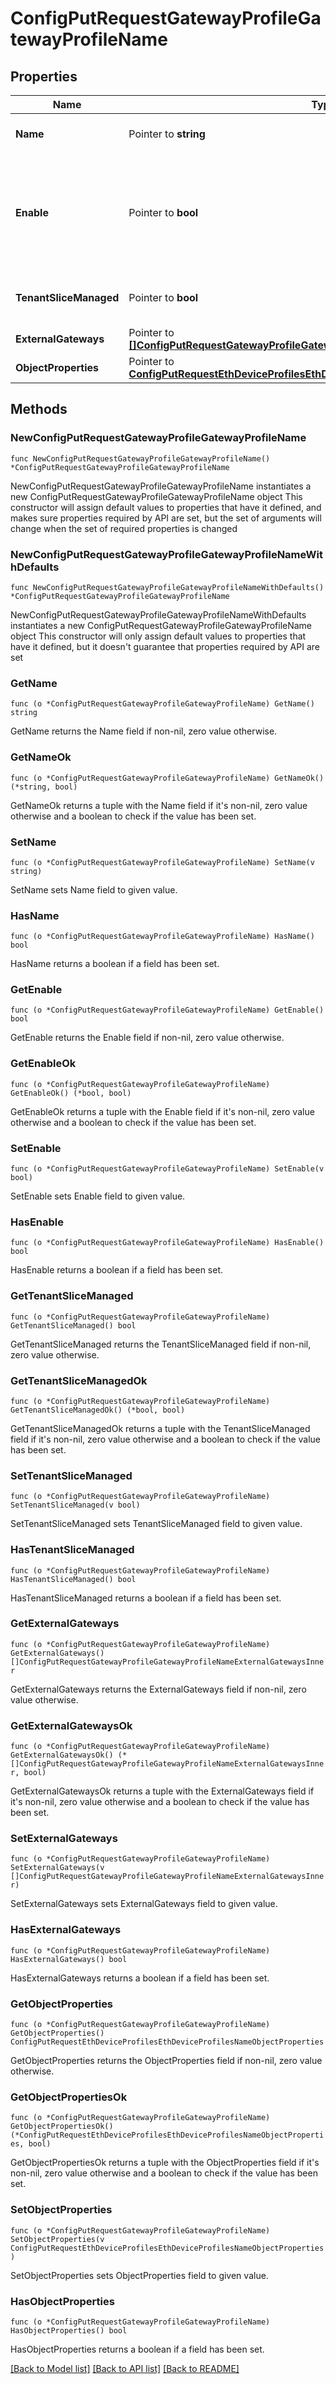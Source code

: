 # ConfigPutRequestGatewayProfileGatewayProfileName

## Properties

Name | Type | Description | Notes
------------ | ------------- | ------------- | -------------
**Name** | Pointer to **string** | Object Name. Must be unique. | [optional] [default to ""]
**Enable** | Pointer to **bool** | Enable object. It&#39;s highly recommended to set this value to true so that validation on the object will be ran. | [optional] [default to false]
**TenantSliceManaged** | Pointer to **bool** | Profiles that Tenant Slice creates and manages | [optional] [default to false]
**ExternalGateways** | Pointer to [**[]ConfigPutRequestGatewayProfileGatewayProfileNameExternalGatewaysInner**](ConfigPutRequestGatewayProfileGatewayProfileNameExternalGatewaysInner.md) |  | [optional] 
**ObjectProperties** | Pointer to [**ConfigPutRequestEthDeviceProfilesEthDeviceProfilesNameObjectProperties**](ConfigPutRequestEthDeviceProfilesEthDeviceProfilesNameObjectProperties.md) |  | [optional] 

## Methods

### NewConfigPutRequestGatewayProfileGatewayProfileName

`func NewConfigPutRequestGatewayProfileGatewayProfileName() *ConfigPutRequestGatewayProfileGatewayProfileName`

NewConfigPutRequestGatewayProfileGatewayProfileName instantiates a new ConfigPutRequestGatewayProfileGatewayProfileName object
This constructor will assign default values to properties that have it defined,
and makes sure properties required by API are set, but the set of arguments
will change when the set of required properties is changed

### NewConfigPutRequestGatewayProfileGatewayProfileNameWithDefaults

`func NewConfigPutRequestGatewayProfileGatewayProfileNameWithDefaults() *ConfigPutRequestGatewayProfileGatewayProfileName`

NewConfigPutRequestGatewayProfileGatewayProfileNameWithDefaults instantiates a new ConfigPutRequestGatewayProfileGatewayProfileName object
This constructor will only assign default values to properties that have it defined,
but it doesn't guarantee that properties required by API are set

### GetName

`func (o *ConfigPutRequestGatewayProfileGatewayProfileName) GetName() string`

GetName returns the Name field if non-nil, zero value otherwise.

### GetNameOk

`func (o *ConfigPutRequestGatewayProfileGatewayProfileName) GetNameOk() (*string, bool)`

GetNameOk returns a tuple with the Name field if it's non-nil, zero value otherwise
and a boolean to check if the value has been set.

### SetName

`func (o *ConfigPutRequestGatewayProfileGatewayProfileName) SetName(v string)`

SetName sets Name field to given value.

### HasName

`func (o *ConfigPutRequestGatewayProfileGatewayProfileName) HasName() bool`

HasName returns a boolean if a field has been set.

### GetEnable

`func (o *ConfigPutRequestGatewayProfileGatewayProfileName) GetEnable() bool`

GetEnable returns the Enable field if non-nil, zero value otherwise.

### GetEnableOk

`func (o *ConfigPutRequestGatewayProfileGatewayProfileName) GetEnableOk() (*bool, bool)`

GetEnableOk returns a tuple with the Enable field if it's non-nil, zero value otherwise
and a boolean to check if the value has been set.

### SetEnable

`func (o *ConfigPutRequestGatewayProfileGatewayProfileName) SetEnable(v bool)`

SetEnable sets Enable field to given value.

### HasEnable

`func (o *ConfigPutRequestGatewayProfileGatewayProfileName) HasEnable() bool`

HasEnable returns a boolean if a field has been set.

### GetTenantSliceManaged

`func (o *ConfigPutRequestGatewayProfileGatewayProfileName) GetTenantSliceManaged() bool`

GetTenantSliceManaged returns the TenantSliceManaged field if non-nil, zero value otherwise.

### GetTenantSliceManagedOk

`func (o *ConfigPutRequestGatewayProfileGatewayProfileName) GetTenantSliceManagedOk() (*bool, bool)`

GetTenantSliceManagedOk returns a tuple with the TenantSliceManaged field if it's non-nil, zero value otherwise
and a boolean to check if the value has been set.

### SetTenantSliceManaged

`func (o *ConfigPutRequestGatewayProfileGatewayProfileName) SetTenantSliceManaged(v bool)`

SetTenantSliceManaged sets TenantSliceManaged field to given value.

### HasTenantSliceManaged

`func (o *ConfigPutRequestGatewayProfileGatewayProfileName) HasTenantSliceManaged() bool`

HasTenantSliceManaged returns a boolean if a field has been set.

### GetExternalGateways

`func (o *ConfigPutRequestGatewayProfileGatewayProfileName) GetExternalGateways() []ConfigPutRequestGatewayProfileGatewayProfileNameExternalGatewaysInner`

GetExternalGateways returns the ExternalGateways field if non-nil, zero value otherwise.

### GetExternalGatewaysOk

`func (o *ConfigPutRequestGatewayProfileGatewayProfileName) GetExternalGatewaysOk() (*[]ConfigPutRequestGatewayProfileGatewayProfileNameExternalGatewaysInner, bool)`

GetExternalGatewaysOk returns a tuple with the ExternalGateways field if it's non-nil, zero value otherwise
and a boolean to check if the value has been set.

### SetExternalGateways

`func (o *ConfigPutRequestGatewayProfileGatewayProfileName) SetExternalGateways(v []ConfigPutRequestGatewayProfileGatewayProfileNameExternalGatewaysInner)`

SetExternalGateways sets ExternalGateways field to given value.

### HasExternalGateways

`func (o *ConfigPutRequestGatewayProfileGatewayProfileName) HasExternalGateways() bool`

HasExternalGateways returns a boolean if a field has been set.

### GetObjectProperties

`func (o *ConfigPutRequestGatewayProfileGatewayProfileName) GetObjectProperties() ConfigPutRequestEthDeviceProfilesEthDeviceProfilesNameObjectProperties`

GetObjectProperties returns the ObjectProperties field if non-nil, zero value otherwise.

### GetObjectPropertiesOk

`func (o *ConfigPutRequestGatewayProfileGatewayProfileName) GetObjectPropertiesOk() (*ConfigPutRequestEthDeviceProfilesEthDeviceProfilesNameObjectProperties, bool)`

GetObjectPropertiesOk returns a tuple with the ObjectProperties field if it's non-nil, zero value otherwise
and a boolean to check if the value has been set.

### SetObjectProperties

`func (o *ConfigPutRequestGatewayProfileGatewayProfileName) SetObjectProperties(v ConfigPutRequestEthDeviceProfilesEthDeviceProfilesNameObjectProperties)`

SetObjectProperties sets ObjectProperties field to given value.

### HasObjectProperties

`func (o *ConfigPutRequestGatewayProfileGatewayProfileName) HasObjectProperties() bool`

HasObjectProperties returns a boolean if a field has been set.


[[Back to Model list]](../README.md#documentation-for-models) [[Back to API list]](../README.md#documentation-for-api-endpoints) [[Back to README]](../README.md)


